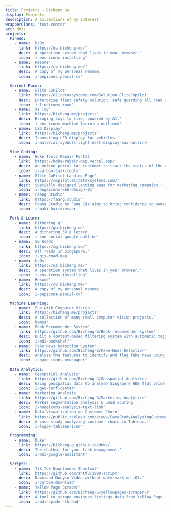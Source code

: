 ```yaml
---
title: Projects - Bicheng Gu
display: Projects
description: A Collections of my interest
wrapperClass: 'text-center'
art: dots
projects:
  Pinned:
    - name: 'bcOs'
      link: 'https://os.bicheng.me/'
      desc: 'A operation system that lives in your browser.'
      icon: 'i-eos-icons-installing'
    - name: 'Resume'
      link: 'https://cv.bicheng.me/'
      desc: 'A copy of my personal resume.'
      icon: 'i-pepicons-pencil-cv'

  Current Focus:
    - name: 'Elite CoPilot'
      link: 'https://elitetaxsystems.com/Solution-EliteCopilot'
      desc: 'Enterprise fleet safety solution, safe guarding all road users.'
      icon: 'i-lineicons-road'
    - name: 'AI Toy'
      link: 'https://bicheng.me/projects'
      desc: 'Bringing toys to live, powered by AI.'
      icon: 'i-eos-icons-machine-learning-outlined'
    - name: 'LED Display'
      link: 'https://bicheng.me/projects'
      desc: 'Innovating LED display for vehicles.'
      icon: 'i-material-symbols-light-nest-display-max-outline'

  Vibe Coding:
    - name: 'Boke Tools Repair Portal'
      link: 'https://boke-repair-dep.vercel.app/'
      desc: 'An online portal for customer to track the status of the repair order.'
      icon: 'i-carbon-task-tools'
    - name: 'Elite CoPilot Landing Page'
      link: 'https://copilot.elitetaxsystems.com/'
      desc: 'Specially designed landing page for marketing campaign.'
      icon: 'i-hugeicons-web-design-01'
    - name: 'Faang Studio'
      link: 'https://faang.studio'
      desc: 'Faang Studio by Fang Jie aims to bring confidence to women from within.'
      icon: 'i-maki-hairdresser'

  Fork & Learn:
    - name: 'Dithering g'
      link: 'https://gu.bicheng.me'
      desc: 'A dithering 3D g letter.'
      icon: 'i-ion-social-google-outline'
    - name: 'SG Roads'
      link: 'https://sg.bicheng.me/'
      desc: 'All roads in Singapore.'
      icon: 'i-gis-road-map'
    - name: 'bcOs'
      link: 'https://os.bicheng.me/'
      desc: 'A operation system that lives in your browser.'
      icon: 'i-eos-icons-installing'
    - name: 'Resume'
      link: 'https://cv.bicheng.me/'
      desc: 'A copy of my personal resume.'
      icon: 'i-pepicons-pencil-cv'

  Machine Learning:
    - name: 'Fun with Computer Vision'
      link: 'https://bicheng.me/projects'
      desc: 'A collection of many small computer vision projects.'
      icon: 'hamsa'
    - name: 'Book Recommender System'
      link: 'https://github.com/Bicheng-G/Book-recommender-system'
      desc: 'Built a content-based filtering system with automatic tagging system.'
      icon: 'i-mdi-bookshelf'
    - name: 'Fake News Detection System'
      link: 'https://github.com/Bicheng-G/Fake-News-Detection'
      desc: 'Analyse the features to identify and flag fake news using ML models.'
      icon: 'i-game-icons-newspaper'

  Data Analytics:
    - name: 'Geospatial Analysis'
      link: 'https://github.com/Bicheng-G/Geospatial-Analytics'
      desc: 'Using geospatial data to analyse Singapore HDB flat price.'
      icon: 'i-geo-turf-center'
    - name: 'Marketing Analysis'
      link: 'https://github.com/Bicheng-G/Marketing-Analytics'
      desc: 'Market segmentation analysis & Lead scoring.'
      icon: 'i-hugeicons-analysis-text-link'
    - name: 'Data Visualization on Customer Churn'
      link: 'https://public.tableau.com/views/CaseStudyAnalyzingCustomerChurninTableau_17069484015320/CaseStudyAnalyzingCustomerChurninTableau?:language=en-GB&:sid=&:redirect=auth&:display_count=n&:origin=viz_share_link'
      desc: 'A case study analyzing customer churn in Tableau.'
      icon: 'i-logos-tableau-icon'     

  Programming:
    - name: 'Duke'
      link: 'https://bicheng-g.github.io/duke/'
      desc: 'The chatbot for your task management.'
      icon: 'i-mdi-google-assistant'

  Scripts:
    - name: 'Tik Tok Downloader Shortcut'
      link: 'https://github.com/antfu/1990-script'
      desc: 'Download Douyin Video without watermark on iOS.'
      icon: 'i-carbon-download'
    - name: 'Yellow Page Scraper'
      link: 'https://github.com/Bicheng-G/yellowpages-scraper-r'
      desc: 'A tool to scrape business listings data from Yellow Page.'
      icon: 'i-mdi-spider-thread'
---
```


<!-- @layout-full-width -->
<ListProjects :projects="frontmatter.projects" />
